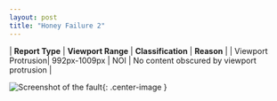 ```yaml
---
layout: post
title: "Honey Failure 2"
---
```

| **Report Type** | **Viewport Range** | **Classification** | **Reason** |
| Viewport Protrusion| 992px-1009px | NOI | No content obscured by viewport protrusion | 

![Screenshot of the fault](../../../assets/images/Honey/fault2/viewportOverflowWidth1000.png){: .center-image }